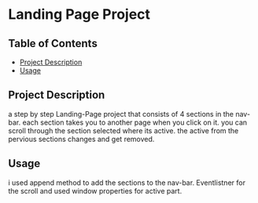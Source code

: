 # Landing Page Project

## Table of Contents

* [Project Description](#projectdescription)
* [Usage](#Usage)

## Project Description
a step by step Landing-Page project that consists of 4 sections in the nav-bar. each section takes you to another page when you click on it. you can scroll through the section selected where its active. the active from the pervious sections changes and get removed.




## Usage
i used append method to add the sections to the nav-bar. Eventlistner for the scroll and used window properties for active part.

